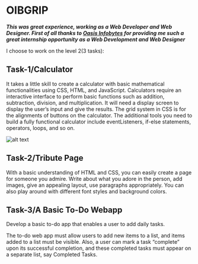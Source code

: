 # OIBGRIP

***This was great experience, working as a Web Developer and Web Designer. First of all thanks to [Oasis Infobytes](https://oasisinfobyte.com) for providing me such a great internship opportunity as a Web Development and Web Designer***

I choose to work on the level 2(3 tasks):

## <a> Task-1/Calculator </a>

It takes a little skill to create a calculator with basic mathematical functionalities using CSS, HTML, and JavaScript. Calculators require an interactive interface to perform basic functions such as addition, subtraction, division, and multiplication. It will need a  display screen to display the user’s input and give the results. The grid system in CSS is for the alignments of buttons on the calculator. The additional tools you need to build a fully functional calculator include eventListeners, if-else statements, operators, loops, and so on. 

![alt text]([http://url/to/img.png](https://discord.com/channels/558717483171840023/722342169352077332/1003372457962508378))

## <a>Task-2/Tribute Page </a>

With a basic understanding of HTML and CSS, you can easily create a page for someone you admire. Write about what you adore in the person, add images, give an appealing layout, use paragraphs appropriately. You can also play around with different font styles and background colors.

## <a> Task-3/A Basic To-Do Webapp </a>

Develop a basic to-do app that enables a user to add daily tasks.

The to-do web app must allow users to add new items to a list, and items added to a list must be visible. Also, a user can mark a task “complete” upon its successful completion, and these completed tasks must appear on a separate list, say Completed Tasks.

